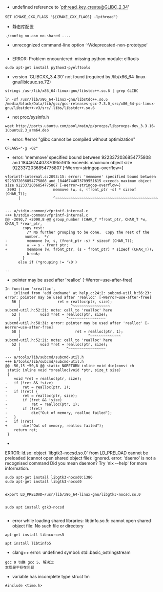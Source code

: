 -  undefined reference to `pthread_key_create@GLIBC_2.34'
```shell
SET（CMAKE_CXX_FLAGS "${CMAKE_CXX_FLAGS} -lpthread")
```

- 静态库配置
```shell
./config no-asm no-shared ....
```

- unrecognized command-line option ‘-Wdeprecated-non-prototype’
```shell

```

- ERROR: Problem encountered: missing python module: elftools
```shell
sudo apt-get install python3-pyelftools
```

- version `GLIBCXX_3.4.30' not found (required by /lib/x86_64-linux-gnu/libicuuc.so.72)
```shell
strings /usr/lib/x86_64-linux-gnu/libstdc++.so.6 | grep GLIBC

ln -sf /usr/lib/x86_64-linux-gnu/libstdc++.so.6 /media/black/Data/lib/gcc/gcc-releases-gcc-7.3.0_src/x86_64-pc-linux-gnu/libstdc++-v3/src/.libs/libstdc++.so.6
```

- not proc/sysinfo.h
```shell
wget http://ports.ubuntu.com/pool/main/p/procps/libprocps-dev_3.3.16-1ubuntu2.3_arm64.deb
```

- error: #error "glibc cannot be compiled without optimization"
```shell
CFLAGS="-g -O2"
```

- error: ‘memmove’ specified bound between 9223372036854775808 and 18446744073709551615 exceeds maximum object size 9223372036854775807 [-Werror=stringop-overflow=]
```shell
vfprintf-internal.c:2093:15: error: 'memmove' specified bound between 9223372036854775808 and 18446744073709551615 exceeds maximum object size 9223372036854775807 [-Werror=stringop-overflow=]
 2093 |               memmove (w, s, (front_ptr -s) * sizeof (CHAR_T));
      |               ^~~~~~~~~~~~~~~~~~~~~~~~~~~~~~~~~~~~~~~~~~~~~~~~


--- a/stdio-common/vfprintf-internal.c
+++ b/stdio-common/vfprintf-internal.c
@@ -2090,7 +2090,8 @@ group_number (CHAR_T *front_ptr, CHAR_T *w, CHAR_T *rear_ptr,
 	    copy_rest:
 	      /* No further grouping to be done.  Copy the rest of the
 		 number.  */
-	      memmove (w, s, (front_ptr -s) * sizeof (CHAR_T));
+	      w -= s - front_ptr;
+	      memmove (w, front_ptr, (s - front_ptr) * sizeof (CHAR_T));
 	      break;
 	    }
 	  else if (*grouping != '\0')

-- 
```

- pointer may be used after 'realloc' [-Werror=use-after-free]
```shell
In function 'xrealloc',
    inlined from 'add_cmdname' at help.c:24:2: subcmd-util.h:56:23: error: pointer may be used after 'realloc' [-Werror=use-after-free]
   56 |                 ret = realloc(ptr, size);
      |                       ^~~~~~~~~~~~~~~~~~
subcmd-util.h:52:21: note: call to 'realloc' here
   52 |         void *ret = realloc(ptr, size);
      |                     ^~~~~~~~~~~~~~~~~~
subcmd-util.h:58:31: error: pointer may be used after 'realloc' [-Werror=use-after-free]
   58 |                         ret = realloc(ptr, 1);
      |                               ^~~~~~~~~~~~~~~
subcmd-util.h:52:21: note: call to 'realloc' here
   52 |         void *ret = realloc(ptr, size);
      |                     ^~~~~~~~~~~~~~~~~~

--- a/tools/lib/subcmd/subcmd-util.h
+++ b/tools/lib/subcmd/subcmd-util.h
@@ -50,15 +50,8 @@ static NORETURN inline void die(const ch
 static inline void *xrealloc(void *ptr, size_t size)
 {
 	void *ret = realloc(ptr, size);
-	if (!ret && !size)
-		ret = realloc(ptr, 1);
-	if (!ret) {
-		ret = realloc(ptr, size);
-		if (!ret && !size)
-			ret = realloc(ptr, 1);
-		if (!ret)
-			die("Out of memory, realloc failed");
-	}
+	if (!ret)
+		die("Out of memory, realloc failed");
 	return ret;
 }
```

- 
ERROR: ld.so: object 'libgtk3-nocsd.so.0' from LD_PRELOAD cannot be preloaded (cannot open shared object file): ignored.
error: 'daemo' is not a recognised command
       Did you mean daemon?
Try 'nix --help' for more information.
```
sudo apt-get install libgtk3-nocsd0:i386
sudo apt-get install libgtk3-nocsd0


export LD_PRELOAD=/usr/lib/x86_64-linux-gnu/libgtk3-nocsd.so.0


sudo apt install gtk3-nocsd


```

- error while loading shared libraries: libtinfo.so.5: cannot open shared object file: No such file or directory
```shell
apt-get install libncurses5

apt install libtinfo5
```

- clang++ error: undefined symbol: std::basic_ostringstream
```shell
gcc 9 切换 gcc 5, 解决过 
本质是不存在问题
```

- variable has incomplete type struct tm
```shell
#include <time.h>
```
